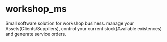 # workshop_ms
Small software solution for workshop business. manage your Assets(Clients/Suppliers), control your current stock(Available existences) and generate service orders.

